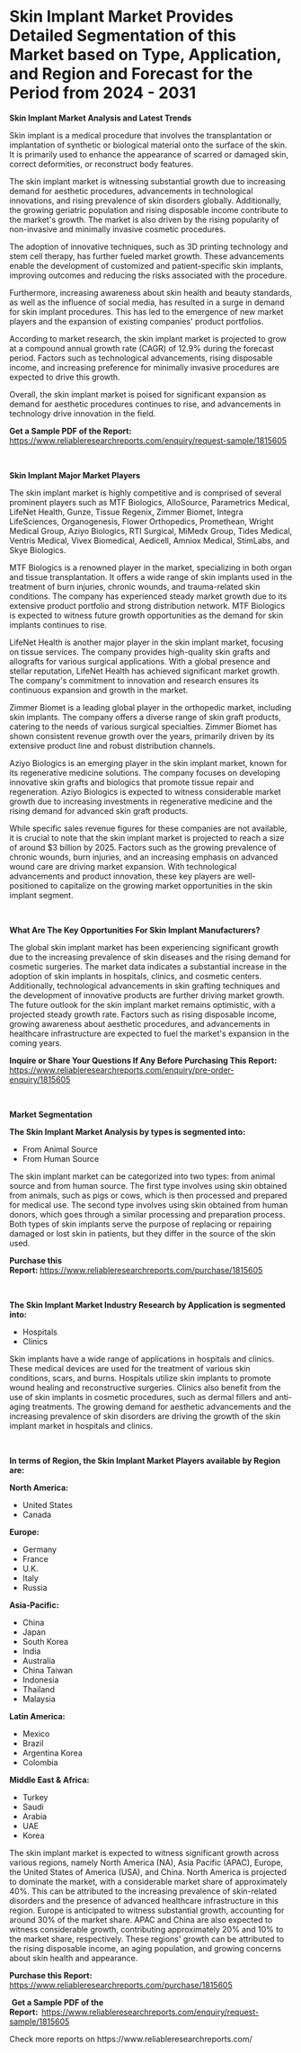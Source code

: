 <p><h1>Skin Implant Market Provides Detailed Segmentation of this Market based on Type, Application, and Region and Forecast for the Period from 2024 - 2031</h1></p><p><strong>Skin Implant Market Analysis and Latest Trends</strong></p>
<p><p>Skin implant is a medical procedure that involves the transplantation or implantation of synthetic or biological material onto the surface of the skin. It is primarily used to enhance the appearance of scarred or damaged skin, correct deformities, or reconstruct body features.</p><p>The skin implant market is witnessing substantial growth due to increasing demand for aesthetic procedures, advancements in technological innovations, and rising prevalence of skin disorders globally. Additionally, the growing geriatric population and rising disposable income contribute to the market's growth. The market is also driven by the rising popularity of non-invasive and minimally invasive cosmetic procedures.</p><p>The adoption of innovative techniques, such as 3D printing technology and stem cell therapy, has further fueled market growth. These advancements enable the development of customized and patient-specific skin implants, improving outcomes and reducing the risks associated with the procedure.</p><p>Furthermore, increasing awareness about skin health and beauty standards, as well as the influence of social media, has resulted in a surge in demand for skin implant procedures. This has led to the emergence of new market players and the expansion of existing companies' product portfolios.</p><p>According to market research, the skin implant market is projected to grow at a compound annual growth rate (CAGR) of 12.9% during the forecast period. Factors such as technological advancements, rising disposable income, and increasing preference for minimally invasive procedures are expected to drive this growth.</p><p>Overall, the skin implant market is poised for significant expansion as demand for aesthetic procedures continues to rise, and advancements in technology drive innovation in the field.</p></p>
<p><strong>Get a Sample PDF of the Report:&nbsp;</strong> <a href="https://www.reliableresearchreports.com/enquiry/request-sample/1815605">https://www.reliableresearchreports.com/enquiry/request-sample/1815605</a></p>
<p>&nbsp;</p>
<p><strong>Skin Implant Major Market Players</strong></p>
<p><p>The skin implant market is highly competitive and is comprised of several prominent players such as MTF Biologics, AlloSource, Parametrics Medical, LifeNet Health, Gunze, Tissue Regenix, Zimmer Biomet, Integra LifeSciences, Organogenesis, Flower Orthopedics, Promethean, Wright Medical Group, Aziyo Biologics, RTI Surgical, MiMedx Group, Tides Medical, Ventris Medical, Vivex Biomedical, Aedicell, Amniox Medical, StimLabs, and Skye Biologics.</p><p>MTF Biologics is a renowned player in the market, specializing in both organ and tissue transplantation. It offers a wide range of skin implants used in the treatment of burn injuries, chronic wounds, and trauma-related skin conditions. The company has experienced steady market growth due to its extensive product portfolio and strong distribution network. MTF Biologics is expected to witness future growth opportunities as the demand for skin implants continues to rise.</p><p>LifeNet Health is another major player in the skin implant market, focusing on tissue services. The company provides high-quality skin grafts and allografts for various surgical applications. With a global presence and stellar reputation, LifeNet Health has achieved significant market growth. The company's commitment to innovation and research ensures its continuous expansion and growth in the market.</p><p>Zimmer Biomet is a leading global player in the orthopedic market, including skin implants. The company offers a diverse range of skin graft products, catering to the needs of various surgical specialties. Zimmer Biomet has shown consistent revenue growth over the years, primarily driven by its extensive product line and robust distribution channels.</p><p>Aziyo Biologics is an emerging player in the skin implant market, known for its regenerative medicine solutions. The company focuses on developing innovative skin grafts and biologics that promote tissue repair and regeneration. Aziyo Biologics is expected to witness considerable market growth due to increasing investments in regenerative medicine and the rising demand for advanced skin graft products.</p><p>While specific sales revenue figures for these companies are not available, it is crucial to note that the skin implant market is projected to reach a size of around $3 billion by 2025. Factors such as the growing prevalence of chronic wounds, burn injuries, and an increasing emphasis on advanced wound care are driving market expansion. With technological advancements and product innovation, these key players are well-positioned to capitalize on the growing market opportunities in the skin implant segment.</p></p>
<p>&nbsp;</p>
<p><strong>What Are The Key Opportunities For Skin Implant Manufacturers?</strong></p>
<p><p>The global skin implant market has been experiencing significant growth due to the increasing prevalence of skin diseases and the rising demand for cosmetic surgeries. The market data indicates a substantial increase in the adoption of skin implants in hospitals, clinics, and cosmetic centers. Additionally, technological advancements in skin grafting techniques and the development of innovative products are further driving market growth. The future outlook for the skin implant market remains optimistic, with a projected steady growth rate. Factors such as rising disposable income, growing awareness about aesthetic procedures, and advancements in healthcare infrastructure are expected to fuel the market's expansion in the coming years.</p></p>
<p><strong>Inquire or Share Your Questions If Any Before Purchasing This Report:</strong> <a href="https://www.reliableresearchreports.com/enquiry/pre-order-enquiry/1815605">https://www.reliableresearchreports.com/enquiry/pre-order-enquiry/1815605</a></p>
<p>&nbsp;</p>
<p><strong>Market Segmentation</strong></p>
<p><strong>The Skin Implant Market Analysis by types is segmented into:</strong></p>
<p><ul><li>From Animal Source</li><li>From Human Source</li></ul></p>
<p><p>The skin implant market can be categorized into two types: from animal source and from human source. The first type involves using skin obtained from animals, such as pigs or cows, which is then processed and prepared for medical use. The second type involves using skin obtained from human donors, which goes through a similar processing and preparation process. Both types of skin implants serve the purpose of replacing or repairing damaged or lost skin in patients, but they differ in the source of the skin used.</p></p>
<p><strong>Purchase this Report:&nbsp;</strong><a href="https://www.reliableresearchreports.com/purchase/1815605">https://www.reliableresearchreports.com/purchase/1815605</a></p>
<p>&nbsp;</p>
<p><strong>The Skin Implant Market Industry Research by Application is segmented into:</strong></p>
<p><ul><li>Hospitals</li><li>Clinics</li></ul></p>
<p><p>Skin implants have a wide range of applications in hospitals and clinics. These medical devices are used for the treatment of various skin conditions, scars, and burns. Hospitals utilize skin implants to promote wound healing and reconstructive surgeries. Clinics also benefit from the use of skin implants in cosmetic procedures, such as dermal fillers and anti-aging treatments. The growing demand for aesthetic advancements and the increasing prevalence of skin disorders are driving the growth of the skin implant market in hospitals and clinics.</p></p>
<p>&nbsp;</p>
<p><strong>In terms of Region, the Skin Implant Market Players available by Region are:</strong></p>
<p>
    <p> <strong> North America: </strong>
        <ul>
            <li>United States</li>
            <li>Canada</li>
        </ul>
        </p> 
    <p> <strong> Europe: </strong>
        <ul>
            <li>Germany</li>
            <li>France</li>
            <li>U.K.</li>
            <li>Italy</li>
            <li>Russia</li>
        </ul>
        </p> 
    <p> <strong> Asia-Pacific: </strong>
        <ul>
            <li>China</li>
            <li>Japan</li>
            <li>South Korea</li>
            <li>India</li>
            <li>Australia</li>
            <li>China Taiwan</li>
            <li>Indonesia</li>
            <li>Thailand</li>
            <li>Malaysia</li>
        </ul>
        </p> 
    <p> <strong> Latin America: </strong>
        <ul>
            <li>Mexico</li>
            <li>Brazil</li>
            <li>Argentina Korea</li>
            <li>Colombia</li>
        </ul>
        </p> 
    <p> <strong> Middle East & Africa: </strong>
        <ul>
            <li>Turkey</li>
            <li>Saudi</li>
            <li>Arabia</li>
            <li>UAE</li>
            <li>Korea</li>
        </ul>
    </p>
    </p>
<p><p>The skin implant market is expected to witness significant growth across various regions, namely North America (NA), Asia Pacific (APAC), Europe, the United States of America (USA), and China. North America is projected to dominate the market, with a considerable market share of approximately 40%. This can be attributed to the increasing prevalence of skin-related disorders and the presence of advanced healthcare infrastructure in this region. Europe is anticipated to witness substantial growth, accounting for around 30% of the market share. APAC and China are also expected to witness considerable growth, contributing approximately 20% and 10% to the market share, respectively. These regions' growth can be attributed to the rising disposable income, an aging population, and growing concerns about skin health and appearance.</p></p>
<p><strong>Purchase this Report: </strong><a href="https://www.reliableresearchreports.com/purchase/1815605">https://www.reliableresearchreports.com/purchase/1815605</a></p>
<p>&nbsp;<strong>Get a Sample PDF of the Report:&nbsp;&nbsp;</strong><a href="https://www.reliableresearchreports.com/enquiry/request-sample/1815605">https://www.reliableresearchreports.com/enquiry/request-sample/1815605</a></p>
<p><strong></strong></p>
<p>Check more reports on https://www.reliableresearchreports.com/</p>